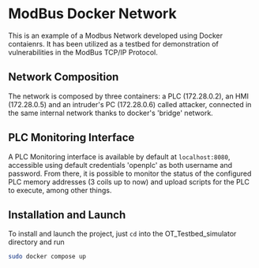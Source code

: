 # ModBus Docker Network
This is an example of a Modbus Network developed using Docker contaienrs.
It has been utilized as a testbed for demonstration of vulnerabilities in the ModBus TCP/IP Protocol.

## Network Composition
The network is composed by three containers: a PLC (172.28.0.2), an HMI (172.28.0.5) and an intruder's PC (172.28.0.6) called attacker, connected in the same internal network thanks to docker's 'bridge' network.

## PLC Monitoring Interface
A PLC Monitoring interface is available by default at $\texttt{localhost:8080}$, accessible using default credentials 'openplc' as both username and password.
From there, it is possible to monitor the status of the configured PLC memory addresses (3 coils up to now) and upload scripts for the PLC to execute, among other things.

## Installation and Launch
To install and launch the project, just  ```cd``` into the OT_Testbed_simulator directory and run
```bash
sudo docker compose up
```
